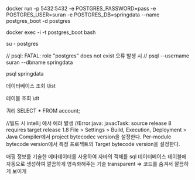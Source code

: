 docker run -p 5432:5432 -e POSTGRES_PASSWORD=pass -e POSTGRES_USER=suran -e POSTGRES_DB=springdata --name postgres_boot -d postgres

docker exec -i -t postgres_boot bash

su - postgres

// psql: FATAL:  role "postgres" does not exist 오류 발생 시 
// psql --username suran --dbname springdata

psql springdata

데이터베이스 조회
\list

테이블 조회
\dt

쿼리
SELECT * FROM account;



//빌드 시 intellij 에서 에러 발생
//Error:java: javacTask: source release 8 requires target release 1.8 
File > Settings > Build, Execution, Deployment > Java Compiler에서 project bytecodec version을 설정한다.
Per-module bytecode version에서 특정 프로젝트의 Target bytecode version을 설정한다.


매핑 정보를 기술한 메타데이터를 사용하여 
자바의 객체를 sql 데이터베이스 테이블에 자동으로 생성하여
깔끔하게 영속화해주는 기술
transparent => 코드를 숨겨서 깔끔하게 보이게

